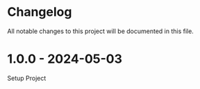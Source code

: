 # Changelog
All notable changes to this project will be documented in this file.

# 1.0.0 - 2024-05-03
Setup Project